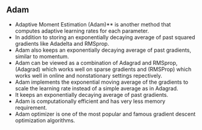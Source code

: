 ## Adam

- Adaptive Moment Estimation (Adam)\*\* is another method that computes adaptive learning rates for each parameter.
- In addition to storing an exponentially decaying average of past squared gradients like Adadelta and RMSprop.
- Adam also keeps an exponentially decaying average of past gradients, similar to momentum.
- Adam can be viewed as a combination of Adagrad and RMSprop,(Adagrad) which works well on sparse gradients and (RMSProp) which works well in online and nonstationary settings repectively.
- Adam implements the exponential moving average of the gradients to scale the learning rate instead of a simple average as in Adagrad.
- It keeps an exponentially decaying average of past gradients.
- Adam is computationally efficient and has very less memory requirement.
- Adam optimizer is one of the most popular and famous gradient descent optimization algorithms.

